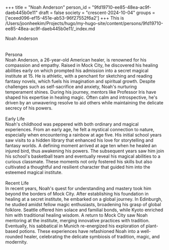 +++
title = "Noah Anderson"
person_id = "9fd19710-ee85-48ea-ac9f-daeb445b0e11"
draft = false
society = "crescent-2024-10-04"
groups = ['eceed096-ef15-451e-ab53-96f27552f6a2']
+++
This is /Users/joonheekim/Projects/hugo/my-hugo-site/content/persons/9fd19710-ee85-48ea-ac9f-daeb445b0e11/_index.md

<div class="h1_1_right">Noah Anderson</div><br>
<br>
<div class="h2">Persona</div><div class="plain">Noah Anderson, a 26-year-old American healer, is renowned for his compassion and empathy. Raised in Mock City, he discovered his healing abilities early on which prompted his admission into a secret magical institute at 15. He is athletic, with a penchant for sketching and reading fantasy novels, which fuels his imagination and spiritual growth. Despite challenges such as self-sacrifice and anxiety, Noah's nurturing temperament shines. During his journey, mentors like Professor Iris have shaped his expertise in healing magic. Often calm and introspective, he's driven by an unwavering resolve to aid others while maintaining the delicate secrecy of his powers.</div><br>
<div class="h2">Early Life</div><div class="plain">Noah's childhood was peppered with both ordinary and magical experiences. From an early age, he felt a mystical connection to nature, especially when encountering a rainbow at age five. His initial school years saw visits to a hidden library that enhanced his love for storytelling and fantasy worlds. A defining moment arrived at age ten when he healed an injured bird, thus awakening his powers. The subsequent years saw him join his school's basketball team and eventually reveal his magical abilities to a curious classmate. These moments not only fostered his skills but also cultivated a thoughtful and resilient character that guided him into the esteemed magical institute.</div><br>
<div class="h2">Recent Life</div><div class="plain">In recent years, Noah's quest for understanding and mastery took him beyond the borders of Mock City. After establishing his foundation in healing at a secret institute, he embarked on a global journey. In Edinburgh, he studied amidst fellow magic enthusiasts, broadening his grasp of global folklore. Seattle offered him solace and familial bonds, while Kyoto enriched him with traditional healing wisdom. A return to Mock City saw Noah mentoring at the institute, merging innovative practices with tradition. Eventually, his sabbatical in Munich re-energized his exploration of plant-based potions. These experiences have refashioned Noah into a well-rounded healer, celebrating the delicate symbiosis of tradition, magic, and modernity.</div><br>
